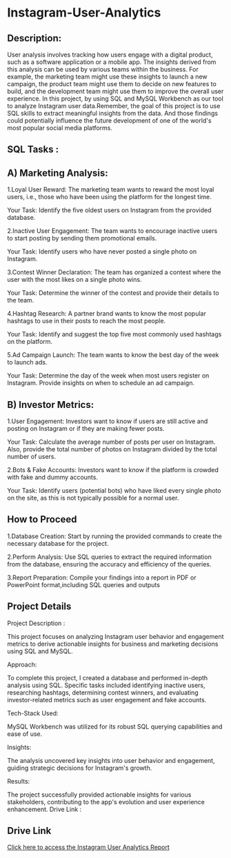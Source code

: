 # Instagram-User-Analytics
## Description:
User analysis involves tracking how users engage with a digital product, such as a software application or a mobile app. The insights derived from this analysis can be used by various teams within the business. For example, the marketing team might use these insights to launch a new campaign, the product team might use them to decide on new features to build, and the development team might use them to improve the overall user experience.
In this project, by using SQL and MySQL Workbench as our tool to analyze Instagram user data.Remember, the goal of this project is to use SQL skills to extract meaningful insights from the data. And those findings could potentially influence the future development of one of the world's most popular social media platforms.
## SQL Tasks :
## A) Marketing Analysis:
1.Loyal User Reward: The marketing team wants to reward the most loyal users, i.e., those who have been using the platform for the longest time.

Your Task: Identify the five oldest users on Instagram from the provided database.

2.Inactive User Engagement: The team wants to encourage inactive users to start posting by sending them promotional emails.

Your Task: Identify users who have never posted a single photo on Instagram.

3.Contest Winner Declaration: The team has organized a contest where the user with the most likes on a single photo wins.

Your Task: Determine the winner of the contest and provide their details to the team.

4.Hashtag Research: A partner brand wants to know the most popular hashtags to use in their posts to reach the most people.

Your Task: Identify and suggest the top five most commonly used hashtags on the platform.

5.Ad Campaign Launch: The team wants to know the best day of the week to launch ads.

Your Task: Determine the day of the week when most users register on Instagram. Provide insights on when to schedule an ad campaign.

## B) Investor Metrics:
1.User Engagement: Investors want to know if users are still active and posting on Instagram or if they are making fewer posts.

Your Task: Calculate the average number of posts per user on Instagram. Also, provide the total number of photos on Instagram divided by the total number of users.

2.Bots & Fake Accounts: Investors want to know if the platform is crowded with fake and dummy accounts.

Your Task: Identify users (potential bots) who have liked every single photo on the site, as this is not typically possible for a normal user.
## How to Proceed 
1.Database Creation: Start by running the provided commands to create the necessary database for the project. 

2.Perform Analysis:  Use SQL queries to extract the required information from the database, ensuring the accuracy and efficiency of the queries.

3.Report Preparation: Compile your findings into a report in PDF or PowerPoint format,including SQL queries and outputs
## Project Details
Project Description :

This project focuses on analyzing Instagram user behavior and engagement metrics to derive actionable insights for business and marketing decisions using SQL and MySQL.

Approach:

To complete this project, I created a database and performed in-depth analysis using SQL. Specific tasks included identifying inactive users, researching hashtags, determining contest winners, and evaluating investor-related metrics such as user engagement and fake accounts.

Tech-Stack Used:

MySQL Workbench was utilized for its robust SQL querying capabilities and ease of use.

Insights:

The analysis uncovered key insights into user behavior and engagement, guiding strategic decisions for Instagram's growth.
 
Results:

The project successfully provided actionable insights for various stakeholders, contributing to the app's evolution and user experience enhancement.
Drive Link :
## Drive Link
[Click here to access the Instagram User Analytics Report](https://drive.google.com/file/d/1PX-z9AmwxpMNLHNjr5qT3YMDFO6Oes7u/view?usp=sharing)

